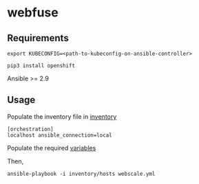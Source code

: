 # webfuse

## Requirements

`export KUBECONFIG=<path-to-kubeconfig-on-ansible-controller>`

`pip3 install openshift`

Ansible >= 2.9

## Usage

Populate the inventory file in [inventory](ansible/inventory/hosts)

```
[orchestration]
localhost ansible_connection=local
```

Populate the required [variables](ansible/group_vars/all.yml)

Then,

`ansible-playbook -i inventory/hosts webscale.yml`

